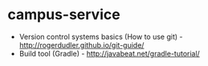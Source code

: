 # campus-service
* Version control systems basics (How to use git) - http://rogerdudler.github.io/git-guide/
* Build tool (Gradle) - http://javabeat.net/gradle-tutorial/
